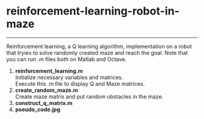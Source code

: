 # reinforcement-learning-robot-in-maze
------------------------------------------------------------
Reinforcement learning, a Q learning algorithm, implementation on a 
robot that tryies to solve randomly created maze and reach the goal.
Note that you can run .m files both on Matlab and Octave.

1. **reinforcement_learning.m**  
     Initialize necessary variables and matrices.   
     Execute this .m file to display Q and Maze matrices.
2. **create_random_maze.m**    
     Create maze matrix and put random obstacles in the maze.
3. **construct_q_matrix.m**       	
4. **pseudo_code.jpg**  
  
